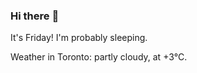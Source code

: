 ### Hi there :wave:

It's Friday! I'm probably sleeping.

Weather in Toronto: partly cloudy, at +3°C.
